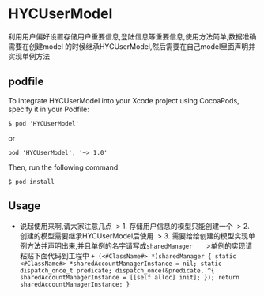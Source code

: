 # HYCUserModel
利用用户偏好设置存储用户重要信息,登陆信息等重要信息,使用方法简单,数据准确
需要在创建model 的时候继承HYCUserModel,然后需要在自己model里面声明并实现单例方法
## podfile
To integrate HYCUserModel into your Xcode project using CocoaPods, specify it in your Podfile:

`$ pod 'HYCUserModel'`

or

`pod 'HYCUserModel', '~> 1.0'`

Then, run the following command:

`$ pod install`

## Usage
* 说起使用来啊,请大家注意几点
  > 1. 存储用户信息的模型只能创建一个
  > 2. 创建的模型需要继承HYCUserModel后使用
  > 3. 需要给给创建的模型实现单例方法并声明出来,并且单例的名字请写成`sharedManager`
       >单例的实现请粘贴下面代码到工程中
       ```
       + (<#ClassName#> *)sharedManager
        {
           static <#ClassName#> *sharedAccountManagerInstance = nil;
            static dispatch_once_t predicate;
           dispatch_once(&predicate, ^{
           sharedAccountManagerInstance = [[self alloc] init];
           });
            return sharedAccountManagerInstance;
        }
       ```

